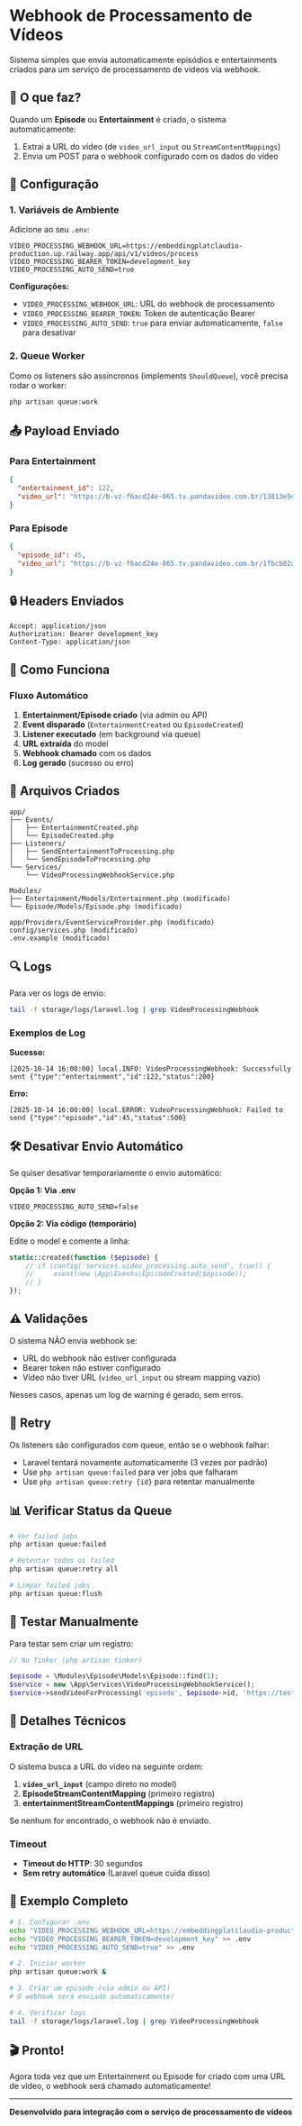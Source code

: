 # Webhook de Processamento de Vídeos

Sistema simples que envia automaticamente episódios e entertainments criados para um serviço de processamento de vídeos via webhook.

## 🎯 O que faz?

Quando um **Episode** ou **Entertainment** é criado, o sistema automaticamente:

1. Extrai a URL do vídeo (de `video_url_input` ou `StreamContentMappings`)
2. Envia um POST para o webhook configurado com os dados do vídeo

## 🔧 Configuração

### 1. Variáveis de Ambiente

Adicione ao seu `.env`:

```env
VIDEO_PROCESSING_WEBHOOK_URL=https://embeddingplatclaudio-production.up.railway.app/api/v1/videos/process
VIDEO_PROCESSING_BEARER_TOKEN=development_key
VIDEO_PROCESSING_AUTO_SEND=true
```

**Configurações:**
- `VIDEO_PROCESSING_WEBHOOK_URL`: URL do webhook de processamento
- `VIDEO_PROCESSING_BEARER_TOKEN`: Token de autenticação Bearer
- `VIDEO_PROCESSING_AUTO_SEND`: `true` para enviar automaticamente, `false` para desativar

### 2. Queue Worker

Como os listeners são assíncronos (implements `ShouldQueue`), você precisa rodar o worker:

```bash
php artisan queue:work
```

## 📤 Payload Enviado

### Para Entertainment

```json
{
  "entertainment_id": 122,
  "video_url": "https://b-vz-f6acd24e-065.tv.pandavideo.com.br/13813e5e-ca78-4cc4-927b-8695fced5234/playlist.m3u8"
}
```

### Para Episode

```json
{
  "episode_id": 45,
  "video_url": "https://b-vz-f6acd24e-065.tv.pandavideo.com.br/1fbcb02a-0738-4491-a7ab-04158641dd98/playlist.m3u8"
}
```

## 🔒 Headers Enviados

```
Accept: application/json
Authorization: Bearer development_key
Content-Type: application/json
```

## 🚀 Como Funciona

### Fluxo Automático

1. **Entertainment/Episode criado** (via admin ou API)
2. **Event disparado** (`EntertainmentCreated` ou `EpisodeCreated`)
3. **Listener executado** (em background via queue)
4. **URL extraída** do model
5. **Webhook chamado** com os dados
6. **Log gerado** (sucesso ou erro)

## 📁 Arquivos Criados

```
app/
├── Events/
│   ├── EntertainmentCreated.php
│   └── EpisodeCreated.php
├── Listeners/
│   ├── SendEntertainmentToProcessing.php
│   └── SendEpisodeToProcessing.php
└── Services/
    └── VideoProcessingWebhookService.php

Modules/
├── Entertainment/Models/Entertainment.php (modificado)
└── Episode/Models/Episode.php (modificado)

app/Providers/EventServiceProvider.php (modificado)
config/services.php (modificado)
.env.example (modificado)
```

## 🔍 Logs

Para ver os logs de envio:

```bash
tail -f storage/logs/laravel.log | grep VideoProcessingWebhook
```

### Exemplos de Log

**Sucesso:**
```
[2025-10-14 16:00:00] local.INFO: VideoProcessingWebhook: Successfully sent {"type":"entertainment","id":122,"status":200}
```

**Erro:**
```
[2025-10-14 16:00:00] local.ERROR: VideoProcessingWebhook: Failed to send {"type":"episode","id":45,"status":500}
```

## 🛠️ Desativar Envio Automático

Se quiser desativar temporariamente o envio automático:

**Opção 1: Via .env**
```env
VIDEO_PROCESSING_AUTO_SEND=false
```

**Opção 2: Via código (temporário)**

Edite o model e comente a linha:
```php
static::created(function ($episode) {
    // if (config('services.video_processing.auto_send', true)) {
    //     event(new \App\Events\EpisodeCreated($episode));
    // }
});
```

## ⚠️ Validações

O sistema NÃO envia webhook se:
- URL do webhook não estiver configurada
- Bearer token não estiver configurado
- Vídeo não tiver URL (`video_url_input` ou stream mapping vazio)

Nesses casos, apenas um log de warning é gerado, sem erros.

## 🔄 Retry

Os listeners são configurados com queue, então se o webhook falhar:
- Laravel tentará novamente automaticamente (3 vezes por padrão)
- Use `php artisan queue:failed` para ver jobs que falharam
- Use `php artisan queue:retry {id}` para retentar manualmente

## 📊 Verificar Status da Queue

```bash
# Ver failed jobs
php artisan queue:failed

# Retentar todos os failed
php artisan queue:retry all

# Limpar failed jobs
php artisan queue:flush
```

## 🧪 Testar Manualmente

Para testar sem criar um registro:

```php
// No Tinker (php artisan tinker)

$episode = \Modules\Episode\Models\Episode::find(1);
$service = new \App\Services\VideoProcessingWebhookService();
$service->sendVideoForProcessing('episode', $episode->id, 'https://test.com/video.m3u8');
```

## 🔑 Detalhes Técnicos

### Extração de URL

O sistema busca a URL do vídeo na seguinte ordem:

1. **`video_url_input`** (campo direto no model)
2. **EpisodeStreamContentMapping** (primeiro registro)
3. **entertainmentStreamContentMappings** (primeiro registro)

Se nenhum for encontrado, o webhook não é enviado.

### Timeout

- **Timeout do HTTP**: 30 segundos
- **Sem retry automático** (Laravel queue cuida disso)

## 📝 Exemplo Completo

```bash
# 1. Configurar .env
echo "VIDEO_PROCESSING_WEBHOOK_URL=https://embeddingplatclaudio-production.up.railway.app/api/v1/videos/process" >> .env
echo "VIDEO_PROCESSING_BEARER_TOKEN=development_key" >> .env
echo "VIDEO_PROCESSING_AUTO_SEND=true" >> .env

# 2. Iniciar worker
php artisan queue:work &

# 3. Criar um episode (via admin ou API)
# O webhook será enviado automaticamente!

# 4. Verificar logs
tail -f storage/logs/laravel.log | grep VideoProcessingWebhook
```

## 🎬 Pronto!

Agora toda vez que um Entertainment ou Episode for criado com uma URL de vídeo, o webhook será chamado automaticamente!

---

**Desenvolvido para integração com o serviço de processamento de vídeos**
